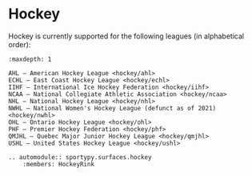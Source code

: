 # Hockey

Hockey is currently supported for the following leagues (in alphabetical order):

```{toctree}
:maxdepth: 1

AHL — American Hockey League <hockey/ahl>
ECHL — East Coast Hockey League <hockey/echl>
IIHF — International Ice Hockey Federation <hockey/iihf>
NCAA — National Collegiate Athletic Association <hockey/ncaa>
NHL — National Hockey League <hockey/nhl>
NWHL — National Women's Hockey League (defunct as of 2021) <hockey/nwhl>
OHL — Ontario Hockey League <hockey/ohl>
PHF — Premier Hockey Federation <hockey/phf>
QMJHL — Quebec Major Junior Hockey League <hockey/qmjhl>
USHL — United States Hockey League <hockey/ushl>
```

```{eval-rst}
.. automodule:: sportypy.surfaces.hockey
    :members: HockeyRink
```
